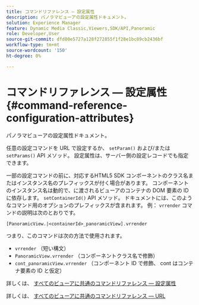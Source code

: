 ```yaml
---
title: コマンドリファレンス — 設定属性
description: パノラマビューアの設定属性ドキュメント。
solution: Experience Manager
feature: Dynamic Media Classic,Viewers,SDK/API,Panoramic
role: Developer,User
source-git-commit: dfd80e5727a128f272855f1f28e1bc89cb2436bf
workflow-type: tm+mt
source-wordcount: '150'
ht-degree: 0%

---
```


# コマンドリファレンス — 設定属性{#command-reference-configuration-attributes}

パノラマビューアの設定属性ドキュメント。

任意の設定コマンドを URL で設定するか、 `setParam()` および/または `setParams()` API メソッド。 設定属性は、サーバー側の設定レコードでも指定できます。

一部の設定コマンドの前に、対応するHTML5 SDK コンポーネントのクラス名またはインスタンス名のプレフィックスが付く場合があります。 コンポーネントのインスタンス名は動的で、に渡されるビューアのコンテナの DOM 要素の ID に依存します。 `setContainerId()` API メソッド。 ドキュメントには、このようなコマンド用のオプションのプレフィックスが含まれます。 例： `vrrender` コマンドの説明は次のとおりです。

```
[PanoramicView.|<containerId>_panoramicView].vrrender
```

つまり、このコマンドは次の方法で使用されます。

* `vrrender` （短い構文）
* `PanoramicView.vrrender` （コンポーネントクラス名で修飾）
* `cont_panoramicView.vrrender` （コンポーネント ID で修飾、 cont はコンテナ要素の ID と仮定）


詳しくは、 [すべてのビューアに共通のコマンドリファレンス — 設定属性](../../../r-html5-viewer-20-cmdref-configattrib/r-html5-viewer-20-cmdref-configattrib.md#concept-850e0f2c49b949deb7cfbfd330d329bd)

詳しくは、 [すべてのビューアに共通のコマンドリファレンス — URL](../../../c-html5-viewer-20-cmdref-url/c-html5-viewer-20-cmdref-url.md#concept-9b337f349b7b406b8c33c7ee96b3e226)
